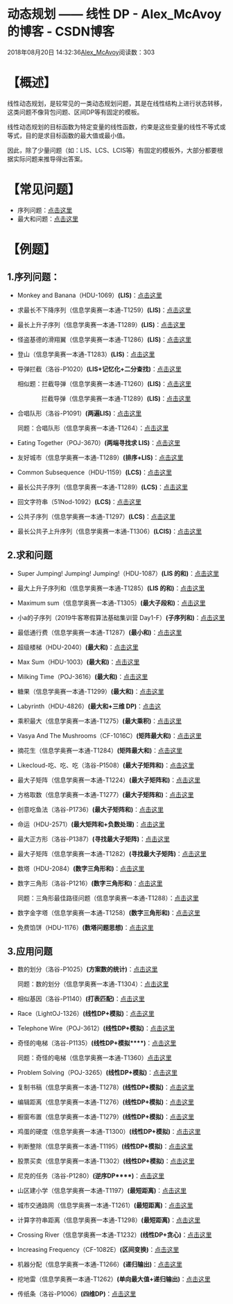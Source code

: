 # 动态规划 ——  线性 DP - Alex_McAvoy的博客 - CSDN博客





2018年08月20日 14:32:36[Alex_McAvoy](https://me.csdn.net/u011815404)阅读数：303








# 【概述】

线性动态规划，是较常见的一类动态规划问题，其是在线性结构上进行状态转移，这类问题不像背包问题、区间DP等有固定的模板。

线性动态规划的目标函数为特定变量的线性函数，约束是这些变量的线性不等式或等式，目的是求目标函数的最大值或最小值。

因此，除了少量问题（如：LIS、LCS、LCIS等）有固定的模板外，大部分都要根据实际问题来推导得出答案。

# 【常见问题】
- 序列问题：[点击这里](https://blog.csdn.net/u011815404/article/details/88552909)
- 最大和问题：[点击这里](https://blog.csdn.net/u011815404/article/details/88552975)

# 【例题】

## 1.序列问题：
- Monkey and Banana（HDU-1069）**(LIS)**：[点击这里](https://blog.csdn.net/u011815404/article/details/79703841)
- 求最长不下降序列（信息学奥赛一本通-T1259）**(LIS)**：[点击这里](https://blog.csdn.net/u011815404/article/details/80529637)
- 最长上升子序列（信息学奥赛一本通-T1289）**(LIS)**：[点击这里](https://blog.csdn.net/u011815404/article/details/80542410)
- 怪盗基德的滑翔翼（信息学奥赛一本通-T1286）**(LIS)**：[点击这里](https://blog.csdn.net/u011815404/article/details/80529631)
- 登山（信息学奥赛一本通-T1283）**(LIS)**：[点击这里](https://blog.csdn.net/u011815404/article/details/80542422)
- 导弹拦截（洛谷-P1020）**(LIS+记忆化+二分查找)**：[点击这里](https://blog.csdn.net/u011815404/article/details/81808802)

	相似题：拦截导弹（信息学奥赛一本通-T1260）**(LIS)**：[点击这里](https://blog.csdn.net/u011815404/article/details/80529634)

	              拦截导弹（信息学奥赛一本通-T1289）**(LIS)**：[点击这里](https://blog.csdn.net/u011815404/article/details/80529638)
- 合唱队形（洛谷-P1091）**(两遍LIS)**：[点击这里](https://blog.csdn.net/u011815404/article/details/81808803)

	同题：合唱队形（信息学奥赛一本通-T1264）：[点击这里](https://blog.csdn.net/u011815404/article/details/80529629)
- Eating Together（POJ-3670）**(两端寻找求 LIS)**：[点击这里](https://blog.csdn.net/u011815404/article/details/80616564)
- 友好城市（信息学奥赛一本通-T1289）**(排序+LIS)**：[点击这里](https://blog.csdn.net/u011815404/article/details/80529630)
- Common Subsequence（HDU-1159）**(LCS)**：[点击这里](https://blog.csdn.net/u011815404/article/details/79703677)
- 最长公共子序列（信息学奥赛一本通-T1289）**(LCS)**：[点击这里](https://blog.csdn.net/u011815404/article/details/80529627)
- 回文字符串（51Nod-1092）**(LCS)**：[点击这里](https://blog.csdn.net/u011815404/article/details/89321540)
- 公共子序列（信息学奥赛一本通-T1297）**(LCS)**：[点击这里](https://blog.csdn.net/u011815404/article/details/80588818)
- 最长公共子上升序列（信息学奥赛一本通-T1306）**(LCIS)**：[点击这里](https://blog.csdn.net/u011815404/article/details/80609767)

## 2.求和问题
- Super Jumping! Jumping! Jumping!（HDU-1087）**(LIS 的和)**：[点击这里](https://blog.csdn.net/u011815404/article/details/79703723)
- 最大上升子序列和（信息学奥赛一本通-T1285）**(LIS 的和)**：[点击这里](https://blog.csdn.net/u011815404/article/details/80542420)
- Maximum sum（信息学奥赛一本通-T1305）**(最大子段和)**：[点击这里](https://blog.csdn.net/u011815404/article/details/80609768)
- 小a的子序列（2019牛客寒假算法基础集训营 Day1-F）**(子序列和)**：[点击这里](https://blog.csdn.net/u011815404/article/details/88380539)
- 最低通行费（信息学奥赛一本通-T1287）**(最小和)**：[点击这里](https://blog.csdn.net/u011815404/article/details/80542417)
- 超级楼梯（HDU-2040）**(最大和)**：[点击这里](https://blog.csdn.net/u011815404/article/details/79721179)
- Max Sum（HDU-1003）**(最大和)**：[点击这里](https://blog.csdn.net/u011815404/article/details/79703612)
- Milking Time（POJ-3616）**(最大和)**：[点击这里](https://blog.csdn.net/u011815404/article/details/80589277)
- 糖果（信息学奥赛一本通-T1299）**(最大和)**：[点击这里](https://blog.csdn.net/u011815404/article/details/80588815)
- Labyrinth（HDU-4826）**(最大和+三维 DP)**：[点击这](https://blog.csdn.net/u011815404/article/details/86483328)
- 乘积最大（信息学奥赛一本通-T1275）**(最大乘积)**：[点击这里](https://blog.csdn.net/u011815404/article/details/80574163)
- Vasya And The Mushrooms（CF-1016C）**(矩阵最大和)**：[点击这里](https://blog.csdn.net/u011815404/article/details/81667133)
- 摘花生（信息学奥赛一本通-T1284）**(矩阵最大和)**：[点击这里](https://blog.csdn.net/u011815404/article/details/80542421)
- Likecloud-吃、吃、吃（洛谷-P1508）**(最大子矩阵和)**：[点击这里](https://blog.csdn.net/u011815404/article/details/81874225)
- 最大子矩阵（信息学奥赛一本通-T1224）**(最大子矩阵和)**：[点击这里](https://blog.csdn.net/u011815404/article/details/80298641)
- 方格取数（信息学奥赛一本通-T1277）**(最大子矩阵和)**：[点击这里](https://blog.csdn.net/u011815404/article/details/80574215)
- 创意吃鱼法（洛谷-P1736）**(最大子矩阵和)**：[点击这里](https://blog.csdn.net/u011815404/article/details/81913620)
- 命运（HDU-2571）**(最大矩阵和+负数处理)**：[点击这里](https://blog.csdn.net/u011815404/article/details/79721178)
- 最大正方形（洛谷-P1387）**(寻找最大子矩阵)**：[点击这里](https://blog.csdn.net/u011815404/article/details/81874227)
- 最大子矩阵（信息学奥赛一本通-T1282）**(寻找最大子矩阵)**：[点击这里](https://blog.csdn.net/u011815404/article/details/80542411)
- 数塔（HDU-2084）**(数字三角形和)**：[点击这里](https://blog.csdn.net/u011815404/article/details/79721177)
- 数字三角形（洛谷-P1216）**(数字三角形和)**：[点击这里](https://blog.csdn.net/u011815404/article/details/81808373)

	同题：三角形最佳路径问题（信息学奥赛一本通-T1288）：[点击这里](https://blog.csdn.net/u011815404/article/details/80542416)
- 数字金字塔（信息学奥赛一本通-T1258）**(数字三角形和)**：[点击这里](https://blog.csdn.net/u011815404/article/details/80529638)
- 免费馅饼（HDU-1176）**(数塔问题思想)**：[点击这里](https://blog.csdn.net/u011815404/article/details/79721180)

## 3.应用问题
- 数的划分（洛谷-P1025）**(方案数的统计)**：[点击这里](https://blog.csdn.net/u011815404/article/details/81808366)

	同题：数的划分（信息学奥赛一本通-T1304）：[点击这里](https://blog.csdn.net/u011815404/article/details/80609770)
- 相似基因（洛谷-P1140）**(打表匹配)**：[点击这里](https://blog.csdn.net/u011815404/article/details/81873214)
- Race（LightOJ-1326）**(线性DP+模拟)**：[点击这里](https://blog.csdn.net/u011815404/article/details/88817218)
- Telephone Wire（POJ-3612）**(线性DP+模拟)**：[点击这里](https://blog.csdn.net/u011815404/article/details/80598657)
- 奇怪的电梯（洛谷-P1135）**(线性DP+模拟****)**：[点击这里](https://blog.csdn.net/u011815404/article/details/81808363)

	同题：奇怪的电梯（信息学奥赛一本通-T1360）[点击这里](https://blog.csdn.net/u011815404/article/details/80629040)
- Problem Solving（POJ-3265）**(线性DP+模拟)**：[点击这里](https://blog.csdn.net/u011815404/article/details/80790799)
- 复制书稿（信息学奥赛一本通-T1278）**(线性DP+模拟)**：[点击这里](https://blog.csdn.net/u011815404/article/details/80588813)
- 编辑距离（信息学奥赛一本通-T1276）**(线性DP+模拟)**：[点击这里](https://blog.csdn.net/u011815404/article/details/80574187)
- 橱窗布置（信息学奥赛一本通-T1279）**(线性DP+模拟)**：[点击这里](https://blog.csdn.net/u011815404/article/details/80588812)
- 鸡蛋的硬度（信息学奥赛一本通-T1300）**(线性DP+模拟)**：[点击这里](https://blog.csdn.net/u011815404/article/details/80588814)
- 判断整除（信息学奥赛一本通-T1195）**(线性DP+模拟)**：[点击这里](https://blog.csdn.net/u011815404/article/details/80196554)
- 股票买卖（信息学奥赛一本通-T1302）**(线性DP+模拟)**：[点击这里](https://blog.csdn.net/u011815404/article/details/80609771)
- 尼克的任务（洛谷-P1280）**(逆序DP****)**：[点击这里](https://blog.csdn.net/u011815404/article/details/81873213)
- 山区建小学（信息学奥赛一本通-T1197）**(最短距离)**：[点击这里](https://blog.csdn.net/u011815404/article/details/80196556)
- 城市交通路网（信息学奥赛一本通-T1261）**(最短距离)**：[点击这里](https://blog.csdn.net/u011815404/article/details/80529632)
- 计算字符串距离（信息学奥赛一本通-T1298）**(最短距离)**：[点击这里](https://blog.csdn.net/u011815404/article/details/80588816)
- Crossing River（信息学奥赛一本通-T1232）**(线性DP+贪心)**：[点击这里](https://blog.csdn.net/u011815404/article/details/80299153)
- Increasing Frequency（CF-1082E）**(区间变换)**：[点击这里](https://blog.csdn.net/u011815404/article/details/84842955)
- 机器分配（信息学奥赛一本通-T1266）**(递归输出)**：[点击这里](https://blog.csdn.net/u011815404/article/details/80529638)
- 挖地雷（信息学奥赛一本通-T1262）**(单向最大值+递归输出)**：[点击这里](https://blog.csdn.net/u011815404/article/details/80529631)
- 传纸条（洛谷-P1006）**(四维DP)**：[点击这里](https://blog.csdn.net/u011815404/article/details/81874226)



